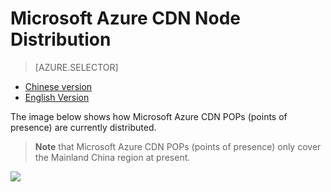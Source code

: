 <properties linkid="dev-net-common-tasks-cdn" urlDisplayName="CDN" pageTitle="Microsoft Azure CDN POPs – Azure feature guide" metaKeywords="Azure CDN, Azure CDN, Azure blobs, Azure caching, Azure add-ons, CDN, node distribution, POP, Azure CDN node distribution, CDN technical documentation, CDN help files" description="Learn Microsoft Azure CDN Points of Presence in China" metaCanonical="" services="" documentationCenter=".NET" title="" authors="" solutions="" manager="" editor="" />
<tags ms.service="cdn"
    ms.date=""
    wacn.date="1/5/2016"
    />

# Microsoft Azure CDN Node Distribution

> [AZURE.SELECTOR]
- [Chinese version](/documentation/articles/cdn-faq-service-config)
- [English Version](/documentation/articles/cdn-enus-faq-service-config)

The image below shows how Microsoft Azure CDN POPs (points of presence) are currently distributed.

> **Note** that Microsoft Azure CDN POPs (points of presence) only cover the Mainland China region at present.

 ![][1]



<!--Image references-->


[1]: ./media/cdn-doc/cdn-en-pops.png

<!---HONumber=CDN_1201_2015-->